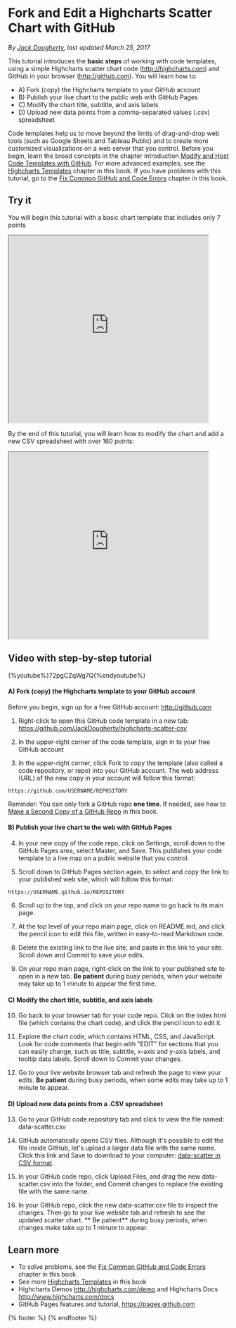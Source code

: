 # Fork and Edit a Highcharts Scatter Chart with GitHub
*By [Jack Dougherty](../../introduction/who.md), last updated March 25, 2017*

This tutorial introduces the **basic steps** of working with code templates, using a simple Highcharts scatter chart code (http://highcharts.com) and GitHub in your browser (http://github.com). You will learn how to:
- A) Fork (copy) the Highcharts template to your GitHub account
- B) Publish your live chart to the public web with GitHub Pages
- C) Modify the chart title, subtitle, and axis labels
- D) Upload new data points from a comma-separated values (.csv) spreadsheet

Code templates help us to move beyond the limits of drag-and-drop web tools (such as Google Sheets and Tableau Public) and to create more customized visualizations on a web server that you control. Before you begin, learn the broad concepts in the chapter introduction [Modify and Host Code Templates with GitHub](../github). For more advanced examples, see the [Highcharts Templates](../highcharts) chapter in this book. If you have problems with this tutorial, go to the [Fix Common GitHub and Code Errors](../fix) chapter in this book.

## Try it
You will begin this tutorial with a basic chart template that includes only 7 points
<iframe src="https://jackdougherty.github.io/highcharts-scatter-csv/" width="90%" height=425></iframe>

By the end of this tutorial, you will learn how to modify the chart and add a new CSV spreadsheet with over 160 points:
<iframe src="https://jackdougherty.github.io/highcharts-scatter-csv-instructor-sample/" width="90%" height=425></iframe>

## Video with step-by-step tutorial

{%youtube%}72pgCZqWg7Q{%endyoutube%}

#### A) Fork (copy) the Highcharts template to your GitHub account

Before you begin, sign up for a free GitHub account: http://github.com

1) Right-click to open this GitHub code template in a new tab: https://github.com/JackDougherty/highcharts-scatter-csv

2) In the upper-right corner of the code template, sign in to your free GitHub account

3) In the upper-right corner, click Fork to copy the template (also called a code repository, or repo) into your GitHub account. The web address (URL) of the new copy in your account will follow this format:
```
https://github.com/USERNAME/REPOSITORY
```

Reminder: You can only fork a GitHub repo **one time**. If needed, see how to [Make a Second Copy of a GitHub Repo](../second-copy) in this book.

#### B) Publish your live chart to the web with GitHub Pages
4) In your new copy of the code repo, click on Settings, scroll down to the GitHub Pages area, select Master, and Save. This publishes your code template to a live map on a public website that you control.

5) Scroll down to GitHub Pages section again, to select and copy the link to your published web site, which will follow this format:
```
https://USERNAME.github.io/REPOSITORY
```

6) Scroll up to the top, and click on your repo name to go back to its main page.

7) At the top level of your repo main page, click on README.md, and click the pencil icon to edit this file, written in easy-to-read Markdown code.

8) Delete the existing link to the live site, and paste in the link to your site. Scroll down and Commit to save your edits.

9) On your repo main page, right-click on the link to your published site to open in a new tab. **Be patient** during busy periods, when your website may take up to 1 minute to appear the first time.

#### C) Modify the chart title, subtitle, and axis labels
10) Go back to your browser tab for your code repo. Click on the index.html file (which contains the chart code), and click the pencil icon to edit it.

11) Explore the chart code, which contains HTML, CSS, and JavaScript. Look for code comments that begin with "EDIT" for sections that you can easily change, such as title, subtitle, x-axis and y-axis labels, and tooltip data labels. Scroll down to Commit your changes.

12) Go to your live website browser tab and refresh the page to view your edits. **Be patient** during busy periods, when some edits may take up to 1 minute to appear.

#### D) Upload new data points from a .CSV spreadsheet

13) Go to your GitHub code repository tab and click to view the file named: data-scatter.csv

14) GitHub automatically opens CSV files. Although it's possible to edit the file inside GitHub, let's upload a larger data file with the same name. Click this link and Save to download to your computer: [data-scatter in CSV format](https://www.datavizforall.org/github/fork-highcharts/data-scatter.csv).

15) In your GitHub code repo, click Upload Files, and drag the new data-scatter.csv into the folder, and Commit changes to replace the existing file with the same name.

16) In your GitHub repo, click the new data-scatter.csv file to inspect the changes. Then go to your live website tab and refresh to see the updated scatter chart. ** Be patient** during busy periods, when changes make take up to 1 minute to appear.

## Learn more
- To solve problems, see the [Fix Common GitHub and Code Errors](../fix) chapter in this book.
- See more [Highcharts Templates](../highcharts) in this book
- Highcharts Demos http://highcharts.com/demo and Highcharts Docs http://www.highcharts.com/docs
- GitHub Pages features and tutorial, https://pages.github.com

{% footer %}
{% endfooter %}
